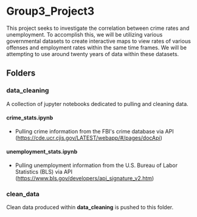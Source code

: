 # Group3_Project3
This project seeks to investigate the correlation between crime rates and unemployment. To accomplish this, we will be utilizing various governmental datasets to create interactive maps to view rates of various offenses and employment rates within the same time frames. We will be attempting to use around twenty years of data within these datasets. 

## Folders

### **data_cleaning**
A collection of jupyter notebooks dedicated to pulling and cleaning data.

#### **crime_stats.ipynb**
- Pulling crime information from the FBI's crime database via API (https://cde.ucr.cjis.gov/LATEST/webapp/#/pages/docApi)
#### **unemployment_stats.ipynb**
- Pulling unemployment information from the U.S. Bureau of Labor Statistics (BLS) via API (https://www.bls.gov/developers/api_signature_v2.htm)

### **clean_data**
Clean data produced within **data_cleaning** is pushed to this folder.

